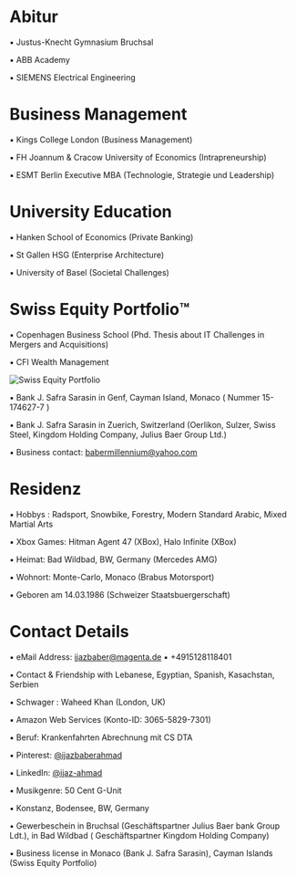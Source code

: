 # Abitur

▪︎ Justus-Knecht Gymnasium Bruchsal

▪︎ ABB Academy

▪︎ SIEMENS Electrical Engineering

# Business Management

▪︎ Kings College London (Business Management)

▪︎ FH Joannum & Cracow University of Economics (Intrapreneurship)

▪︎ ESMT Berlin Executive MBA (Technologie, Strategie und Leadership)


# University Education 

▪︎ Hanken School of Economics (Private Banking)

▪︎ St Gallen HSG (Enterprise Architecture)

▪︎ University of Basel (Societal Challenges)

# Swiss Equity Portfolio™️

▪ Copenhagen Business School (Phd. Thesis about IT Challenges in Mergers and Acquisitions)

▪ CFI Wealth Management
 
![Swiss Equity Portfolio](https://user-images.githubusercontent.com/95079463/165912016-2034be7d-1fee-44ce-aa9e-ff7b36432359.png)

▪︎ Bank J. Safra Sarasin in Genf, Cayman Island, Monaco ( Nummer 15-174627-7 ) 

▪︎ Bank J. Safra Sarasin in Zuerich, Switzerland (Oerlikon, Sulzer, Swiss Steel, Kingdom Holding Company, Julius Baer Group Ltd.)

▪︎ Business contact: babermillennium@yahoo.com

# Residenz 

▪︎ Hobbys : Radsport, Snowbike, Forestry, Modern Standard Arabic, Mixed Martial Arts

▪︎ Xbox Games: Hitman Agent 47 (XBox), Halo Infinite (XBox)

▪︎ Heimat: Bad Wildbad, BW, Germany (Mercedes AMG)

▪︎ Wohnort: Monte-Carlo, Monaco (Brabus Motorsport)

▪︎ Geboren am 14.03.1986  (Schweizer Staatsbuergerschaft)


# Contact Details 

▪︎ eMail Address: ijazbaber@magenta.de ▪︎ +4915128118401 

▪︎ Contact & Friendship with Lebanese, Egyptian, Spanish, Kasachstan, Serbien

▪︎ Schwager : Waheed Khan (London, UK)

▪︎ Amazon Web Services (Konto-ID: 3065-5829-7301)

▪︎ Beruf: Krankenfahrten Abrechnung mit CS DTA 

▪︎ Pinterest: [@ijazbaberahmad](https://www.pinterest.de/ijazbaberahmad/)

▪︎ LinkedIn: [@ijaz-ahmad](https://www.linkedin.com/in/ijaz-ahmad-69677b13a/)

▪︎ Musikgenre: 50 Cent G-Unit

▪︎ Konstanz, Bodensee, BW, Germany


▪︎ Gewerbeschein in Bruchsal (Geschäftspartner Julius Baer bank Group Ldt.), in Bad Wildbad ( Geschäftspartner Kingdom Holding Company)

▪︎ Business license in Monaco (Bank J. Safra Sarasin), Cayman Islands (Swiss Equity Portfolio)
